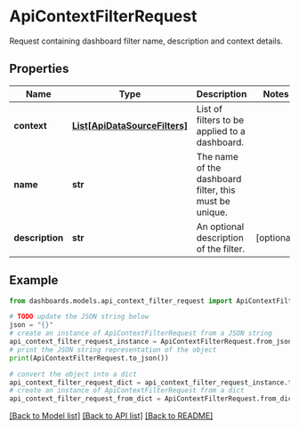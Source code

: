 # ApiContextFilterRequest

Request containing dashboard filter name, description and context details.

## Properties

Name | Type | Description | Notes
------------ | ------------- | ------------- | -------------
**context** | [**List[ApiDataSourceFilters]**](ApiDataSourceFilters.md) | List of filters to be applied to a dashboard. | 
**name** | **str** | The name of the dashboard filter, this must be unique. | 
**description** | **str** | An optional description of the filter. | [optional] 

## Example

```python
from dashboards.models.api_context_filter_request import ApiContextFilterRequest

# TODO update the JSON string below
json = "{}"
# create an instance of ApiContextFilterRequest from a JSON string
api_context_filter_request_instance = ApiContextFilterRequest.from_json(json)
# print the JSON string representation of the object
print(ApiContextFilterRequest.to_json())

# convert the object into a dict
api_context_filter_request_dict = api_context_filter_request_instance.to_dict()
# create an instance of ApiContextFilterRequest from a dict
api_context_filter_request_from_dict = ApiContextFilterRequest.from_dict(api_context_filter_request_dict)
```
[[Back to Model list]](../README.md#documentation-for-models) [[Back to API list]](../README.md#documentation-for-api-endpoints) [[Back to README]](../README.md)


